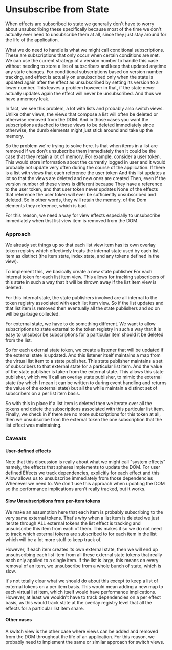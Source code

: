 # Unsubscribe from State

When effects are subscribed to state we generally don't have to worry about
unsubscribing these specifically because most of the time we don't actually ever
need to unsubscribe them at all, since they just stay around for the life of the
application.

What we do need to handle is what we might call conditional
subscriptions. These are subscriptions that only occur when certain conditions are
met. We can use the current strategy of a version number to handle this case
without needing to store a list of subscribers and keep that updated anytime
any state changes. For conditional subscriptions based on version number
tracking, and effect is actually on unsubscribed only when the state is
updated again after the effect as unsubscribed by setting its version to
a lower number. This leaves a problem however in that, if the state never
actually updates again the effect will never be unsubscribed. And thus
we have a memory leak.

In fact, we see this problem, a lot with lists and probably also switch
views. Unlike other views, the views that compose a list will often
be deleted or otherwise removed from the DOM. And in those cases
you want the subscriptions attached to those views to be deleted immediately
since otherwise, the dumb elements might just stick around and take up the memory.

So the problem we're trying to solve here. Is that when items in a list
are removed if we don't unsubscribe them immediately then it could be the case
that they retain a lot of memory. For example, consider a user token.
This would store information about the currently logged in user
and it would probably not update very often during the course of the application.
If there is a list with views that each reference the user token
And this list updates a lot so that the views are deleted and new ones are created
Then, even if the version number of these views is different because
They have a reference to the user token, and that user token never updates
None of the effects that reference the user token will ever be sufficiently
unsubscribed and deleted. So in other words, they will retain the memory.
of the Dom elements they reference, which is bad.

For this reason, we need a way for view effects especially to unsubscribe
immediately when thst list view item is removed from the DOM.

### Approach

We already set things up so that each list view item has its own
overlay token registry which effectively treats the internal state used by each
list item as distinct (the item state, index state, and any tokens
defined in the view).

To implement this, we basically create a new state publisher
For each internal token for each list item view. This allows for tracking
subscribers of this state in such a way that it will be thrown away
if the list item view is deleted.

For this internal state, the state publishers involved are all internal
to the token registry associated with each list item view. So if the list updates
and that list item is removed then eventually all the state publishers and so on
will be garbage collected.

For external state, we have to do something different. We want to allow subscriptions
to state external to the token registry in such a way that it is easy
to unsubscribe subscriptions for a particular item should it be deleted
from the list.

So for each external state token, we create a listener that will be updated
if the external state is updated. And this listener itself maintains a map
from the virtual list item to a state publisher. This state publisher
maintains a set of subscribers to that external state for a particular
list item. And the value of the state publisher is taken from the
external state. This allows this state publisher, which we'll call
an overlay state publisher, to mimic the external state (by which I mean
it can be written to during event handling and returns the value
of the external state) but all the while maintain a distinct set of
subscribers on a per list item basis.

So with this in place if a list item is deleted then we iterate over
all the tokens and delete the subscriptions associated with this
particular list item. Finally, we check in if there are no more subscriptions
for this token at all, then we unsubscribe from the external token
the one subscription that the list effect was maintaining.

### Caveats

#### User-defined effects

Note that this discussion is really about what we might call "system effects"
namely, the effects that spheres implements to update the DOM. For user defined
Effects we track dependencies, explicitly for each effect and this
Allow allows us to unsubscribe immediately from those dependencies
Whenever we need to. We don't use this approach when updating the DOM
so the performance implications aren't really tracked, but it works.

#### Slow Unsubscriptions from per-item tokens

We make an assumption here that each item is probably subscribing
to the very same external tokens. That's why when a list item is deleted
we just iterate through ALL external tokens the list effect is tracking
and unsubscribe this item from each of them. This makes it so we do not
need to track which external tokens are subscribed to for each
item in the list which will be a lot more stuff to keep track of.

However, if each item creates its own external state, then we will end up
unsubscribing each list item from all these external state tokens
that really each only applied to a single item. If the list is large, this means
on every removal of an item, we unsubscribe from a whole bunch of state,
which is slow.

It's not totally clear what we should do about this except to keep a
list of external tokens on a per item basis. This would mean adding a new map
to each virtual list item, which itself would have performance implications.
However, at least we wouldn't have to track dependencies on a per effect basis,
as this would track state at the overlay registry level that all the effects
for a particular list item share.

#### Other cases

A switch view is the other case where views can be added and removed
from the DOM throughout the life of an application. For this reason,
we probably need to implement the same or similar approach for switch views.